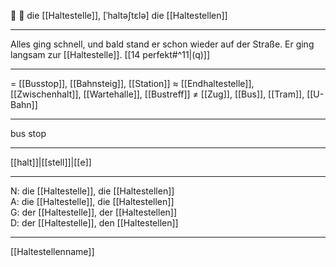 🔵 🚏 die [[Haltestelle]], [ˈhaltəʃtɛlə]
die [[Haltestellen]]

---
Alles ging schnell, und bald stand er schon wieder auf der Straße. Er ging langsam zur [[Haltestelle]].  [[14 perfekt#^11|(q)]]


---
= [[Busstop]], [[Bahnsteig]], [[Station]]
≈ [[Endhaltestelle]], [[Zwischenhalt]], [[Wartehalle]], [[Bustreff]]
≠ [[Zug]], [[Bus]], [[Tram]], [[U-Bahn]]

---
bus stop

---
[[halt]]|[[stell]]|[[e]]

---
N: die [[Haltestelle]], die [[Haltestellen]]  
A: die [[Haltestelle]], die [[Haltestellen]]  
G: der [[Haltestelle]], der [[Haltestellen]]  
D: der [[Haltestelle]], den [[Haltestellen]]  

---
[[Haltestellenname]]